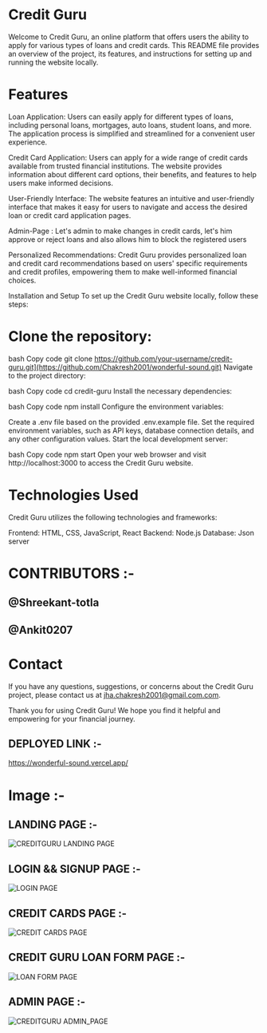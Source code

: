 # Credit Guru
Welcome to Credit Guru, an online platform that offers users the ability to apply for various types of loans and credit cards. This README file provides an overview of the project, its features, and instructions for setting up and running the website locally.

# Features
Loan Application: Users can easily apply for different types of loans, including personal loans, mortgages, auto loans, student loans, and more. The application process is simplified and streamlined for a convenient user experience.

Credit Card Application: Users can apply for a wide range of credit cards available from trusted financial institutions. The website provides information about different card options, their benefits, and features to help users make informed decisions.

User-Friendly Interface: The website features an intuitive and user-friendly interface that makes it easy for users to navigate and access the desired loan or credit card application pages.

Admin-Page : Let's admin to make changes in credit cards, let's him approve or reject loans and also allows him to block the registered users

Personalized Recommendations: Credit Guru provides personalized loan and credit card recommendations based on users' specific requirements and credit profiles, empowering them to make well-informed financial choices.


Installation and Setup
To set up the Credit Guru website locally, follow these steps:

# Clone the repository:

bash
Copy code
git clone https://github.com/your-username/credit-guru.git](https://github.com/Chakresh2001/wonderful-sound.git)
Navigate to the project directory:

bash
Copy code
cd credit-guru
Install the necessary dependencies:

bash
Copy code
npm install
Configure the environment variables:

Create a .env file based on the provided .env.example file.
Set the required environment variables, such as API keys, database connection details, and any other configuration values.
Start the local development server:

bash
Copy code
npm start
Open your web browser and visit http://localhost:3000 to access the Credit Guru website.

# Technologies Used
Credit Guru utilizes the following technologies and frameworks:

Frontend: HTML, CSS, JavaScript, React
Backend: Node.js
Database: Json server


# CONTRIBUTORS :- 
  ## @Shreekant-totla
  ## @Ankit0207



# Contact
If you have any questions, suggestions, or concerns about the Credit Guru project, please contact us at jha.chakresh2001@gmail.com.com.

Thank you for using Credit Guru! We hope you find it helpful and empowering for your financial journey.


## DEPLOYED LINK :-

https://wonderful-sound.vercel.app/

# Image :- 

## LANDING PAGE :- 
![CREDITGURU LANDING PAGE](https://github.com/Chakresh2001/wonderful-sound/assets/120241122/6bc289e9-62cb-4583-ae1b-721184cc616c)

## LOGIN && SIGNUP PAGE :-

![LOGIN PAGE](https://github.com/Chakresh2001/wonderful-sound/assets/120241122/2215897f-493f-42c9-9fcf-21551d07ca36)


## CREDIT CARDS PAGE :- 
![CREDIT CARDS PAGE](https://github.com/Chakresh2001/wonderful-sound/assets/120241122/5448a606-10c1-4405-aa67-129fc58dae80)

## CREDIT GURU LOAN FORM PAGE :-

![LOAN FORM PAGE](https://github.com/Chakresh2001/wonderful-sound/assets/120241122/7b255193-4d7e-4198-a682-f6185031d1c5)

## ADMIN PAGE :- 

![CREDITGURU ADMIN_PAGE](https://github.com/Chakresh2001/wonderful-sound/assets/120241122/68c4de85-23f7-4c77-a8c0-f9667090bb86)




